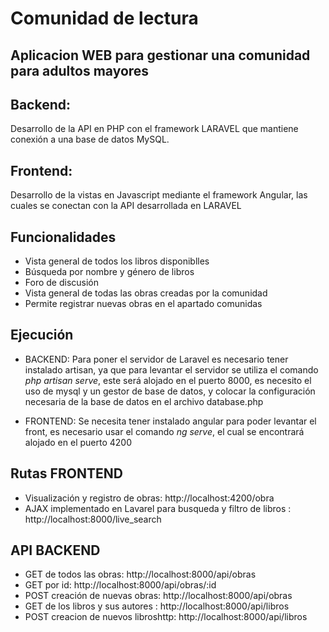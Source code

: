 # Comunidad de lectura

## Aplicacion WEB para gestionar una comunidad para adultos mayores

## Backend:
  Desarrollo de la API en PHP con el framework LARAVEL que mantiene conexión a una base de datos MySQL.
## Frontend:
  Desarrollo de la vistas en Javascript mediante el framework Angular, las cuales se conectan con la API desarrollada en LARAVEL

## Funcionalidades

- Vista general de todos los libros disponiblles
- Búsqueda por nombre y género de libros
- Foro de discusión
- Vista general de todas las obras creadas por la comunidad
- Permite registrar nuevas obras en el apartado comunidas

## Ejecución

- BACKEND: Para poner el servidor de Laravel es necesario tener instalado artisan, ya que para levantar el servidor se utiliza el comando *php artisan serve*, este será alojado en el puerto 8000, es necesito el uso de mysql y un gestor de base de datos, y colocar la configuración necesaria de la base de datos en el archivo database.php

- FRONTEND: Se necesita tener instalado angular para poder levantar el front, es necesario usar el comando *ng serve*, el cual se encontrará alojado en el puerto 4200 

## Rutas FRONTEND

- Visualización y registro de obras: http://localhost:4200/obra
- AJAX implementado en Lavarel para busqueda y filtro de libros : http://localhost:8000/live_search
## API BACKEND

- GET de todos las obras: http://localhost:8000/api/obras
- GET por id: http://localhost:8000/api/obras/:id
- POST creación de nuevas obras: http://localhost:8000/api/obras
- GET de los libros y sus autores : http://localhost:8000/api/libros
- POST creacion de nuevos libroshttp: http://localhost:8000/api/libros

